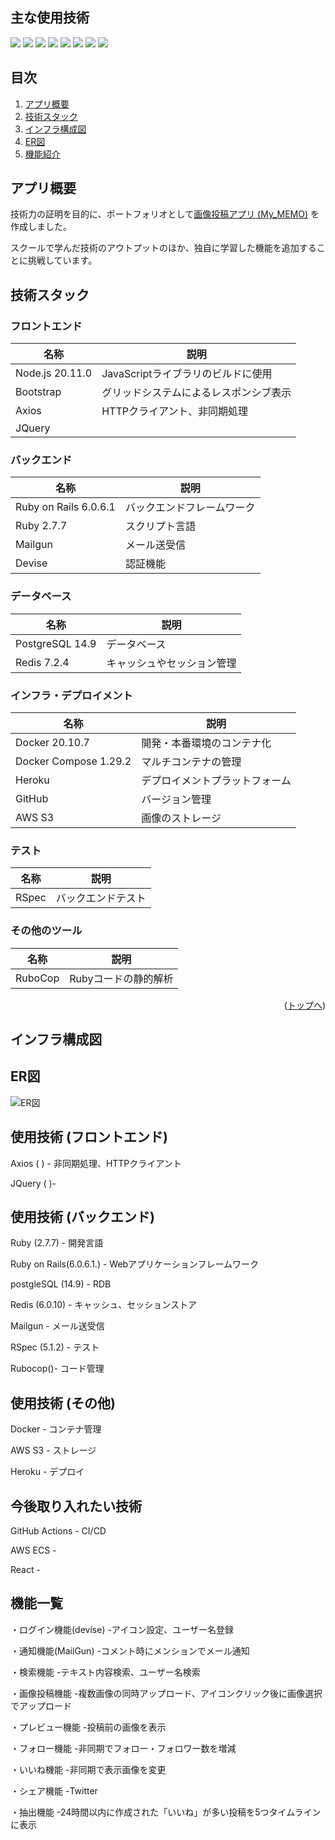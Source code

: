 <div id="top"></div>

## 主な使用技術
<!-- シールド一覧 -->
<p style="display: inline">
  <!-- フロントエンドのフレームワーク一覧 -->
  <img src="https://img.shields.io/badge/-Node.js-000000.svg?logo=node.js&style=for-the-badge">
  <!-- フロントエンドの言語一覧 -->
  <img src="https://img.shields.io/badge/-Javascript-000.svg?logo=javascript&style=for-the-badge">
  <!-- バックエンドのフレームワーク一覧 -->
  <img src="https://img.shields.io/badge/-Rails-CC0000.svg?logo=rails&style=for-the-badge">
  <!-- バックエンドの言語一覧 -->
  <img src="https://img.shields.io/badge/-Ruby-CC342D.svg?logo=ruby&style=for-the-badge">
  <!-- ミドルウェア一覧 -->
  <img src="https://img.shields.io/badge/-Postgresql-234.svg?logo=postgresql&style=for-the-badge">
  <img src="https://img.shields.io/badge/-Redis-333.svg?logo=redis&style=for-the-badge">
  <!-- インフラ一覧 -->
  <img src="https://img.shields.io/badge/-Docker-1488C6.svg?logo=docker&style=for-the-badge">
  <img src="https://img.shields.io/badge/-Heroku-430098.svg?logo=heroku&style=for-the-badge">

</p>

## 目次

1. [アプリ概要](#アプリ概要)
2. [技術スタック](#技術スタック)
3. [インフラ構成図](#インフラ構成図)
4. [ER図](#ER図)
5. [機能紹介](#機能紹介)

## アプリ概要
技術力の証明を目的に、ポートフォリオとして[画像投稿アプリ (My_MEMO)](https://kumazaki-insta-app-f96286e3999e.herokuapp.com/users/sign_in) を作成しました。 

スクールで学んだ技術のアウトプットのほか、独自に学習した機能を追加することに挑戦しています。

## 技術スタック
<!-- 言語、フレームワーク、ミドルウェア、インフラの一覧とバージョンを記載 -->
### フロントエンド
| 名称          | 説明                                     |
| ------------- | ------------------------------       |
| Node.js  20.11.0|  JavaScriptライブラリのビルドに使用         |
| Bootstrap       | グリッドシステムによるレスポンシブ表示        |
|Axios            | HTTPクライアント、非同期処理           |
|JQuery            |                                        |

### バックエンド
| 名称                    |     説明             |
| -------------           | --------------         |
| Ruby on Rails  6.0.6.1|  バックエンドフレームワーク      |
| Ruby 2.7.7            |   スクリプト言語        |
|Mailgun                |      メール送受信    |
|Devise                  | 認証機能             |  

### データベース
| 名称               | 説明                             |
| ---------        | -------------------------------- |
| PostgreSQL 14.9  | データベース              |
| Redis  7.2.4     |キャッシュやセッション管理 |

### インフラ・デプロイメント
| 名称            | 説明                                       |
| --------------- | ------------------------------            |
| Docker 20.10.7           | 開発・本番環境のコンテナ化             |
| Docker Compose  1.29.2   |  マルチコンテナの管理                 |
| Heroku                   | デプロイメントプラットフォーム             |
| GitHub                   | バージョン管理                       |
|AWS S3                    |画像のストレージ|

### テスト
| 名称      | 説明           |
| --------- | -------------- |
| RSpec     | バックエンドテスト |

### その他のツール
| 名称          | 説明                           |
| ------------- | ------------------------------ |
| RuboCop       | Rubyコードの静的解析           |

<p align="right">(<a href="#top">トップへ</a>)</p>

## インフラ構成図


## ER図
![ER図](https://github.com/kumazaki-y/kumazaki-insta-app/assets/139770475/0a87b02c-dbb2-4603-8003-10d262b1dfbe)





## 使用技術 (フロントエンド)
Axios ( ) - 非同期処理、HTTPクライアント

JQuery ( )- 

## 使用技術 (バックエンド)
Ruby (2.7.7) - 開発言語

Ruby on Rails(6.0.6.1.) - Webアプリケーションフレームワーク

postgleSQL (14.9) - RDB

Redis (6.0.10) - キャッシュ、セッションストア

Mailgun - メール送受信

RSpec (5.1.2) - テスト

Rubocop()- コード管理


## 使用技術 (その他)
Docker - コンテナ管理

AWS S3 - ストレージ

Heroku - デプロイ

## 今後取り入れたい技術
GitHub Actions - CI/CD

AWS ECS -

React -



## 機能一覧
・ログイン機能(devise)
  -アイコン設定、ユーザー名登録

・通知機能(MailGun)
  -コメント時にメンションでメール通知

・検索機能
  -テキスト内容検索、ユーザー名検索

・画像投稿機能
  -複数画像の同時アップロード、アイコンクリック後に画像選択でアップロード

・プレビュー機能
  -投稿前の画像を表示

・フォロー機能
  -非同期でフォロー・フォロワー数を増減

・いいね機能
  -非同期で表示画像を変更

・シェア機能
  -Twitter

・抽出機能
  -24時間以内に作成された「いいね」が多い投稿を5つタイムラインに表示
